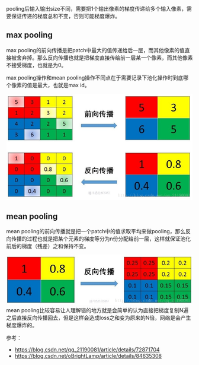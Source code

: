 pooling后输入输出size不同，需要把1个输出像素的梯度传递给多个输入像素，需要保证传递的梯度总和不变，否则可能梯度爆炸。

## max pooling

max pooling的前向传播是把patch中最大的值传递给后一层，而其他像素的值直接被舍弃掉。那么反向传播也就是把梯度直接传给前一层某一个像素，而其他像素不接受梯度，也就是为0。

max pooling操作和mean pooling操作不同点在于需要记录下池化操作时到底哪个像素的值是最大，也就是max id。

![这里写图片描述](.assets/卷积神经网络在maxpooling处怎么反向传播误差/20170615211413093)

## mean pooling

mean pooling的前向传播就是把一个patch中的值求取平均来做pooling，那么反向传播的过程也就是把某个元素的梯度等分为n份分配给前一层，这样就保证池化前后的梯度（残差）之和保持不变。

![这里写图片描述](.assets/卷积神经网络在maxpooling处怎么反向传播误差/20170615205352655)
mean pooling比较容易让人理解错的地方就是会简单的认为直接把梯度复制N遍之后直接反向传播回去，但是这样会造成loss之和变为原来的N倍，网络是会产生梯度爆炸的。

参考：

- https://blog.csdn.net/qq_21190081/article/details/72871704
- https://blog.csdn.net/oBrightLamp/article/details/84635308

